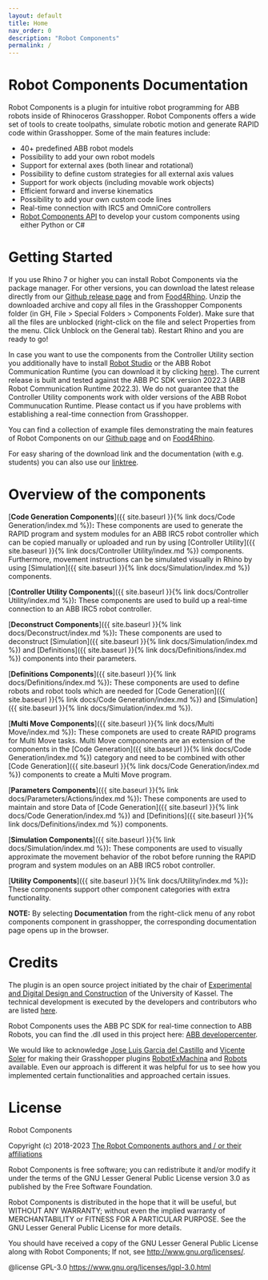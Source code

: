 ```yaml
---
layout: default
title: Home
nav_order: 0
description: "Robot Components"
permalink: /
---
```


# **Robot Components Documentation**

Robot Components is a plugin for intuitive robot programming for ABB robots inside of Rhinoceros Grasshopper. Robot Components offers a wide set of tools to create toolpaths, simulate robotic motion and generate RAPID code within Grasshopper. Some of the main features include:

- 40+ predefined ABB robot models
- Possibility to add your own robot models
- Support for external axes (both linear and rotational)
- Possibility to define custom strategies for all external axis values
- Support for work objects (including movable work objects)
- Efficient forward and inverse kinematics
- Possibility to add your own custom code lines
- Real-time connection with IRC5 and OmniCore controllers
- [Robot Components API](https://robotcomponents.github.io/RobotComponents-API-Documentation/index.html) to develop your custom components using either Python or C#

# **Getting Started**

If you use Rhino 7 or higher you can install Robot Components via the package manager. For other versions, you can download the latest release directly from our [Github release page](https://github.com/RobotComponents/RobotComponents/releases) and from [Food4Rhino](https://www.food4rhino.com/app/robot-components). Unzip the downloaded archive and copy all files in the Grasshopper Components folder (in GH, File > Special Folders > Components Folder). Make sure that all the files are unblocked (right-click on the file and select Properties from the menu. Click Unblock on the General tab). Restart Rhino and you are ready to go! 

In case you want to use the components from the Controller Utility section you additionally have to install [Robot Studio](https://new.abb.com/products/robotics/robotstudio) or the ABB Robot Communication Runtime (you can download it by clicking [here](https://github.com/RobotComponents/RobotComponents/raw/main/Utility/ABB%20Robot%20Communication%20Runtime%202022.3.zip)). The current release is built and tested against the ABB PC SDK version 2022.3 (ABB Robot Communication Runtime 2022.3). We do not guarantee that the Controller Utility components work with older versions of the ABB Robot Communucation Runtime. Please contact us if you have problems with establishing a real-time connection from Grasshopper.

You can find a collection of example files demonstrating the main features of Robot Components on our [Github page](https://github.com/RobotComponents/RobotComponents) and on [Food4Rhino](https://www.food4rhino.com/app/robot-components).

For easy sharing of the download link and the documentation (with e.g. students) you can also use our [linktree](https://linktr.ee/RobotComponents).

# **Overview of the components**

[**Code Generation Components**]({{ site.baseurl }}{% link docs/Code Generation/index.md %})**:** These components are used to generate the RAPID program and system modules for an ABB IRC5 robot controller which can be copied manually or uploaded and run by using [Controller Utility]({{ site.baseurl }}{% link docs/Controller Utility/index.md %}) components. Furthermore, movement instructions can be simulated visually in Rhino by using [Simulation]({{ site.baseurl }}{% link docs/Simulation/index.md %}) components.

[**Controller Utility Components**]({{ site.baseurl }}{% link docs/Controller Utility/index.md %})**:** These components are used to build up a real-time connection to an ABB IRC5 robot controller.

[**Deconstruct Components**]({{ site.baseurl }}{% link docs/Deconstruct/index.md %})**:** These components are used to deconstruct [Simulation]({{ site.baseurl }}{% link docs/Simulation/index.md %}) and [Definitions]({{ site.baseurl }}{% link docs/Definitions/index.md %}) components into their parameters.

[**Definitions Components**]({{ site.baseurl }}{% link docs/Definitions/index.md %})**:** These components are used to define robots and robot tools which are needed for [Code Generation]({{ site.baseurl }}{% link docs/Code Generation/index.md %}) and [Simulation]({{ site.baseurl }}{% link docs/Simulation/index.md %}).

[**Multi Move Components**]({{ site.baseurl }}{% link docs/Multi Move/index.md %})**:** These componets are used to create RAPID programs for Multi Move tasks. Multi Move compononents are an extension of the components in the [Code Generation]({{ site.baseurl }}{% link docs/Code Generation/index.md %}) category and need to be combined with other [Code Generation]({{ site.baseurl }}{% link docs/Code Generation/index.md %}) components to create a Multi Move program.

[**Parameters Components**]({{ site.baseurl }}{% link docs/Parameters/Actions/index.md %})**:** These components are used to maintain and store Data of [Code Generation]({{ site.baseurl }}{% link docs/Code Generation/index.md %}) and [Definitions]({{ site.baseurl }}{% link docs/Definitions/index.md %}) components.

[**Simulation Components**]({{ site.baseurl }}{% link docs/Simulation/index.md %})**:** These components are used to visually approximate the movement behavior of the robot before running the RAPID program and system modules on an ABB IRC5 robot controller.

[**Utility Components**]({{ site.baseurl }}{% link docs/Utility/index.md %})**:** These components support other component categories with extra functionality.

**NOTE:** By selecting **Documentation** from the right-click menu of any robot components component in grasshopper, the corresponding documentation page opens up in the browser.

# **Credits**

The plugin is an open source project initiated by the chair of [Experimental and Digital Design and Construction](https://www.uni-kassel.de/fb06/institute/architektur/fachgebiete/experimentelles-und-digitales-entwerfen-und-konstruieren/home) of the University of Kassel. The technical development is executed by the developers and contributors who are listed [here](https://github.com/RobotComponents/RobotComponents/blob/master/AUTHORS.md).

Robot Components uses the ABB PC SDK for real-time connection to ABB Robots, you can find the .dll used in this project here: [ABB developercenter](http://developercenter.robotstudio.com/landing). 

We would like to acknowledge [Jose Luis Garcia del Castillo](https://github.com/garciadelcastillo) and [Vicente Soler](https://github.com/visose) for making their Grasshopper plugins [RobotExMachina](https://github.com/RobotExMachina) and [Robots](https://github.com/visose/Robots) available. Even our approach is different it was helpful for us to see how you implemented certain functionalities and approached certain issues. 

# **License**

Robot Components

Copyright (c) 2018-2023 [The Robot Components authors and / or their affiliations](https://github.com/RobotComponents/RobotComponents/blob/master/AUTHORS.md)

Robot Components is free software; you can redistribute it and/or modify it under the terms of the GNU Lesser General Public License version 3.0 as published by the Free Software Foundation. 

Robot Components is distributed in the hope that it will be useful, but WITHOUT ANY WARRANTY; without even the implied warranty of MERCHANTABILITY or FITNESS FOR A PARTICULAR PURPOSE. See the GNU Lesser General Public License for more details.

You should have received a copy of the GNU Lesser General Public License along with Robot Components; If not, see <http://www.gnu.org/licenses/>.

@license GPL-3.0 <https://www.gnu.org/licenses/lgpl-3.0.html>

